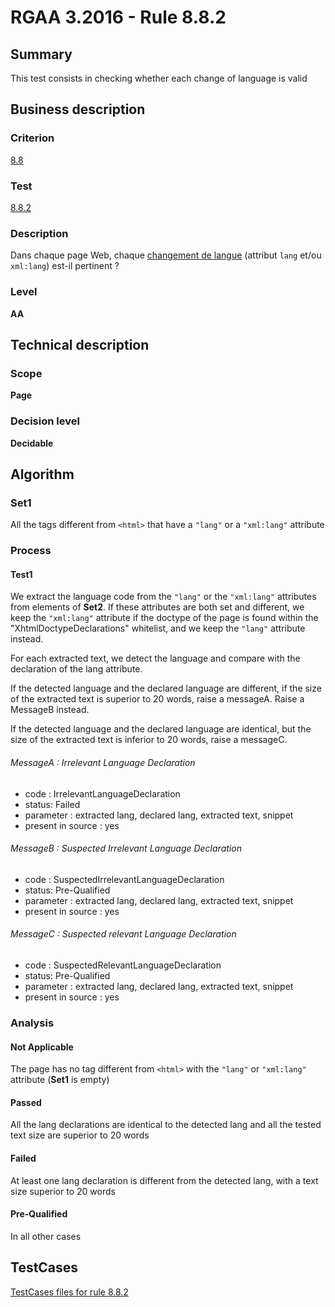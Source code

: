 # RGAA 3.2016 - Rule 8.8.2

## Summary
This test consists in checking whether each change of language is valid

## Business description

### Criterion
[8.8](http://references.modernisation.gouv.fr/rgaa-accessibilite/criteres.html#crit-8-8)

### Test
[8.8.2](http://references.modernisation.gouv.fr/rgaa-accessibilite/criteres.html#test-8-8-2)

### Description
<div lang="fr">Dans chaque page Web, chaque <a href="http://references.modernisation.gouv.fr/rgaa-accessibilite/glossaire.html#changement-de-langue">changement de langue</a> (attribut <code lang="en">lang</code> et/ou <code lang="en">xml:lang</code>) est-il pertinent&nbsp;?</div>

### Level
**AA**

## Technical description

### Scope
**Page**

### Decision level
**Decidable**

## Algorithm

### Set1

All the tags different from `<html>` that have a `"lang"` or a `"xml:lang"` attribute

### Process

#### Test1

We extract the language code from the `"lang"` or the `"xml:lang"`
attributes from elements of **Set2**. If these attributes are both set and
different, we keep the `"xml:lang"` attribute if the doctype of the page
is found within the "XhtmlDoctypeDeclarations" whitelist, and we keep
the `"lang"` attribute instead.

For each extracted text, we detect the language and compare with the declaration of the lang attribute.

If the detected language and the declared language are different, if the size of the extracted text is superior to 20 words, raise a messageA. Raise a MessageB instead.

If the detected language and the declared language are identical, but the size of the extracted text is inferior to 20 words, raise a messageC.

###### MessageA : Irrelevant Language Declaration

-   code : IrrelevantLanguageDeclaration
-   status: Failed
-   parameter : extracted lang, declared lang, extracted text, snippet
-   present in source : yes

###### MessageB : Suspected Irrelevant Language Declaration

-   code : SuspectedIrrelevantLanguageDeclaration
-   status: Pre-Qualified
-   parameter : extracted lang, declared lang, extracted text, snippet
-   present in source : yes

###### MessageC : Suspected relevant Language Declaration

-   code : SuspectedRelevantLanguageDeclaration
-   status: Pre-Qualified
-   parameter : extracted lang, declared lang, extracted text, snippet
-   present in source : yes

### Analysis

#### Not Applicable

The page has no tag different from `<html>` with the `"lang"` or `"xml:lang"` attribute (**Set1** is empty)

#### Passed

All the lang declarations are identical to the detected lang and all the tested text size are superior to 20 words

#### Failed

At least one lang declaration is different from the detected lang, with a text size superior to 20 words

#### Pre-Qualified

In all other cases



##  TestCases

[TestCases files for rule 8.8.2](https://github.com/Asqatasun/Asqatasun/tree/develop/rules/rules-rgaa3.2016/src/test/resources/testcases/rgaa32016/Rgaa32016Rule080802/)


